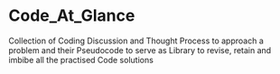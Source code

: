 # Code_At_Glance
Collection of Coding Discussion and Thought Process to approach a problem and their Pseudocode to serve as Library to revise, retain and imbibe all the practised Code solutions
